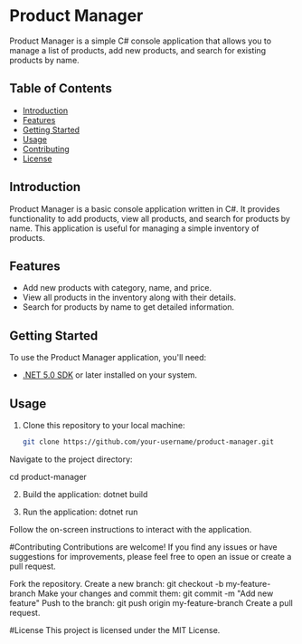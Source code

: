 # Product Manager

Product Manager is a simple C# console application that allows you to manage a list of products, add new products, and search for existing products by name.

## Table of Contents

- [Introduction](#introduction)
- [Features](#features)
- [Getting Started](#getting-started)
- [Usage](#usage)
- [Contributing](#contributing)
- [License](#license)

## Introduction

Product Manager is a basic console application written in C#. It provides functionality to add products, view all products, and search for products by name. This application is useful for managing a simple inventory of products.

## Features

- Add new products with category, name, and price.
- View all products in the inventory along with their details.
- Search for products by name to get detailed information.

## Getting Started

To use the Product Manager application, you'll need:

- [.NET 5.0 SDK](https://dotnet.microsoft.com/download/dotnet/5.0) or later installed on your system.

## Usage

1. Clone this repository to your local machine:

   ```bash
   git clone https://github.com/your-username/product-manager.git
Navigate to the project directory:

cd product-manager

2. Build the application:
dotnet build

3. Run the application:
dotnet run

Follow the on-screen instructions to interact with the application.

#Contributing
Contributions are welcome! If you find any issues or have suggestions for improvements, please feel free to open an issue or create a pull request.

Fork the repository.
Create a new branch: git checkout -b my-feature-branch
Make your changes and commit them: git commit -m "Add new feature"
Push to the branch: git push origin my-feature-branch
Create a pull request.

#License
This project is licensed under the MIT License.
